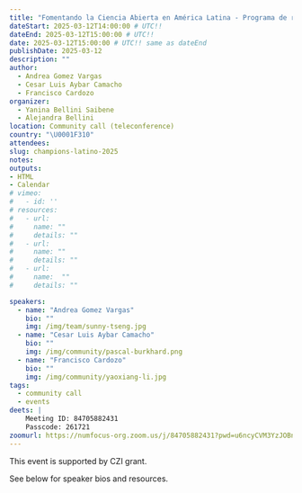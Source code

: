 ```yaml
---
title: "Fomentando la Ciencia Abierta en América Latina - Programa de rOpenSci"
dateStart: 2025-03-12T14:00:00 # UTC!!
dateEnd: 2025-03-12T15:00:00 # UTC!!
date: 2025-03-12T15:00:00 # UTC!! same as dateEnd
publishDate: 2025-03-12
description: ""
author:
  - Andrea Gomez Vargas
  - Cesar Luis Aybar Camacho 
  - Francisco Cardozo
organizer: 
  - Yanina Bellini Saibene
  - Alejandra Bellini
location: Community call (teleconference)
country: "\U0001F310"
attendees: 
slug: champions-latino-2025
notes: 
outputs:
- HTML
- Calendar 
# vimeo:
#   - id: ''
# resources:
#   - url: 
#     name: ""
#     details: ""
#   - url: 
#     name: ""
#     details: ""
#   - url: 
#     name:  ""
#     details: ""

speakers:  
  - name: "Andrea Gomez Vargas"
    bio: ""
    img: /img/team/sunny-tseng.jpg
  - name: "Cesar Luis Aybar Camacho"
    bio: ""
    img: /img/community/pascal-burkhard.png   
  - name: "Francisco Cardozo"
    bio: ""
    img: /img/community/yaoxiang-li.jpg
tags:
  - community call
  - events
deets: |
    Meeting ID: 84705882431
    Passcode: 261721
zoomurl: https://numfocus-org.zoom.us/j/84705882431?pwd=u6ncyCVM3YzJOBn97JZQYav0rCAMww.1
---
```



This event is supported by CZI grant.

See below for speaker bios and resources.
